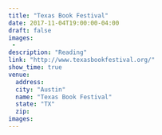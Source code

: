 ```yaml
---
title: "Texas Book Festival"
date: 2017-11-04T19:00:00-04:00
draft: false
images:
 - 
description: "Reading"
link: "http://www.texasbookfestival.org/"
show_time: true
venue:
  address:
  city: "Austin"
  name: "Texas Book Festival"
  state: "TX"
  zip:
images:
---
```


